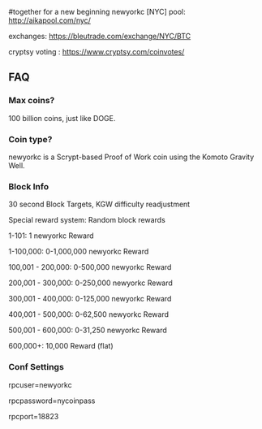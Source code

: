 #together for a new beginning newyorkc [NYC]
pool: http://aikapool.com/nyc/

exchanges: https://bleutrade.com/exchange/NYC/BTC

cryptsy voting : https://www.cryptsy.com/coinvotes/

## FAQ

### Max coins?
100 billion coins, just like DOGE.

### Coin type?
newyorkc is a Scrypt-based Proof of Work coin using the Komoto Gravity Well.

### Block Info

30 second Block Targets, KGW difficulty readjustment

Special reward system: Random block rewards


1-101: 	   1 newyorkc Reward

1-100,000: 0-1,000,000 newyorkc Reward

100,001 - 200,000: 0-500,000 newyorkc Reward

200,001 - 300,000: 0-250,000 newyorkc Reward

300,001 - 400,000: 0-125,000 newyorkc Reward

400,001 - 500,000: 0-62,500 newyorkc Reward

500,001 - 600,000: 0-31,250 newyorkc Reward

600,000+: 10,000 Reward (flat)

### Conf Settings

rpcuser=newyorkc

rpcpassword=nycoinpass

rpcport=18823

